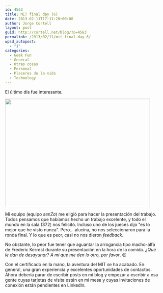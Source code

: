 ```yaml
---
id: 4563
title: MIT final day (6)
date: 2013-02-11T17:11:20+00:00
author: Jorge Cortell
layout: post
guid: http://cortell.net/blog/?p=4563
permalink: /2013/02/11/mit-final-day-6/
wpsd_autopost:
  - "1"
categories:
  - Geek Fun
  - General
  - Otras cosas
  - Personal
  - Placeres de la vida
  - Technology
---
```

El último día fue interesante.

<img class="aligncenter" alt="" src="https://lh3.googleusercontent.com/-rnuiTZpL_Ss/URlnteXuK3I/AAAAAAAAJKY/CtLWzQIe1mg/s787/IMG-20130131-WA0012.jpg" width="472" height="354" />

Mi equipo (equipo _senZa_) me eligió para hacer la presentación del trabajo. Todos pensamos que habíamos hecho un trabajo excelente, y todo el mundo en la sala (372) nos felicitó. Incluso uno de los jueces dijo "es lo mejor que he visto nunca". Pero... alucina, no nos seleccionaron para la ronda final. Y lo que es peor, casi no nos dieron _feedback_.

No obstante, lo peor fue tener que aguantar la arrogancia tipo macho-alfa de Frederic Kerrest durante su presentación en la hora de la comida. _¿Qué le dan de desayunar? A mí que me den lo otro, por favor_. 😉

Con el certificado en la mano, la aventura del MIT se ha acabado. En general, una gran experiencia y excelentes oportunidades de contactos. Ahora debería parar de escribir posts en mi blog y empezar a escribir a esa gente cuyas tarjetas de visita están en mi mesa y cuyas invitaciones de conexión están pendientes en LinkedIn.
